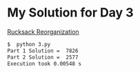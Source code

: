 # My Solution for Day 3

[Rucksack Reorganization](https://adventofcode.com/2022/day/3)
```bash
$  python 3.py
Part 1 Solution =  7826
Part 2 Solution =  2577
Execution took 0.00548 s
```